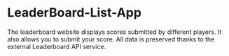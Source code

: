 # LeaderBoard-List-App
The leaderboard website displays scores submitted by different players. It also allows you to submit your score. All data is preserved thanks to the external Leaderboard API service.
